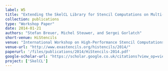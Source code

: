 ```yaml
---
label: W5
title: "Extending the SkelCL Library for Stencil Computations on Multi-GPU Systems"
collection: publications
type: "Workshop Paper"
date: 2014-01-21
authors: "Stefan Breuer, Michel Steuwer, and Sergei Gorlatch"
short-venue: HiStencils
venue: "International Workshop on High-Performance Stencil Computations @ HiPEAC"
venue-url: "http://www.exastencils.org/histencils/2014/"
paperurl: '/files/publications/2014/HiStencils-2014.pdf'
google-scholar-url: "https://scholar.google.co.uk/citations?view_op=view_citation&hl=en&user=XdXJRZEAAAAJ&citation_for_view=XdXJRZEAAAAJ:Y0pCki6q_DkC"
project: ['SkelCL']
---
```

